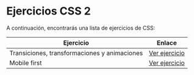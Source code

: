 # Ejercicios CSS 2

A continuación, encontrarás una lista de ejercicios de CSS:

| Ejercicio                                    | Enlace                                                                                                    |
| -------------------------------------------- | --------------------------------------------------------------------------------------------------------- |
| Transiciones, transformaciones y animaciones | [Ver ejercicio](https://stackblitz.com/edit/css-transformaciones-transiciones-animacione?file=index.html) |
| Mobile first                                 | [Ver ejercicio](https://stackblitz.com/edit/mobyle-first-media-queries?file=index.html)                   |